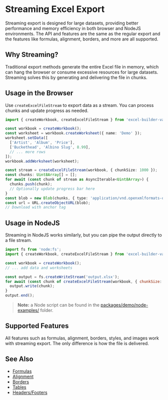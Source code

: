 # Streaming Excel Export

Streaming export is designed for large datasets, providing better performance and memory efficiency in both browser and NodeJS environments. The API and features are the same as the regular export and the features like formulas, alignment, borders, and more are all supported.

## Why Streaming?

Traditional export methods generate the entire Excel file in memory, which can hang the browser or consume excessive resources for large datasets. Streaming solves this by generating and delivering the file in chunks.

## Usage in the Browser

Use `createExcelFileStream` to export data as a stream. You can process chunks and update progress as needed.

```ts
import { createWorkbook, createExcelFileStream } from 'excel-builder-vanilla';

const workbook = createWorkbook();
const worksheet = workbook.createWorksheet({ name: 'Demo' });
worksheet.setData([
  ['Artist', 'Album', 'Price'],
  ['Buckethead', 'Albino Slug', 8.99],
  // ... more rows
]);
workbook.addWorksheet(worksheet);

const stream = createExcelFileStream(workbook, { chunkSize: 1000 });
const chunks: Uint8Array[] = [];
for await (const chunk of stream as AsyncIterable<Uint8Array>) {
  chunks.push(chunk);
  // Optionally update progress bar here
}
const blob = new Blob(chunks, { type: 'application/vnd.openxmlformats-officedocument.spreadsheetml.sheet' });
const url = URL.createObjectURL(blob);
// Download with anchor tag
```

## Usage in NodeJS

Streaming in NodeJS works similarly, but you can pipe the output directly to a file stream.

```js
import fs from 'node:fs';
import { createWorkbook, createExcelFileStream } from 'excel-builder-vanilla';

const workbook = createWorkbook();
// ... add data and worksheets

const output = fs.createWriteStream('output.xlsx');
for await (const chunk of createExcelFileStream(workbook, { chunkSize: 1000 })) {
  output.write(chunk);
}
output.end();
```

> **Note:** a Node script can be found in the [packages/demo/node-examples/](https://github.com/ghiscoding/excel-builder-vanilla/tree/main/packages/demo/node-examples/) folder.

## Supported Features

All features such as formulas, alignment, borders, styles, and images work with streaming export. The only difference is how the file is delivered.

## See Also

- [Formulas](formulas.md)
- [Alignment](alignment.md)
- [Borders](fonts-and-colors.md)
- [Tables](tables.md)
- [Headers/Footers](worksheet-headers-footers.md)
